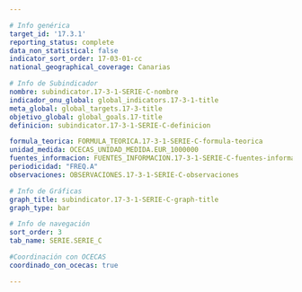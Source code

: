 ```yaml
---

# Info genérica
target_id: '17.3.1'
reporting_status: complete
data_non_statistical: false
indicator_sort_order: 17-03-01-cc
national_geographical_coverage: Canarias

# Info de Subindicador
nombre: subindicator.17-3-1-SERIE-C-nombre
indicador_onu_global: global_indicators.17-3-1-title
meta_global: global_targets.17-3-title
objetivo_global: global_goals.17-title
definicion: subindicator.17-3-1-SERIE-C-definicion

formula_teorica: FORMULA_TEORICA.17-3-1-SERIE-C-formula-teorica
unidad_medida: OCECAS_UNIDAD_MEDIDA.EUR_1000000
fuentes_informacion: FUENTES_INFORMACION.17-3-1-SERIE-C-fuentes-informacion
periodicidad: "FREQ.A"
observaciones: OBSERVACIONES.17-3-1-SERIE-C-observaciones

# Info de Gráficas
graph_title: subindicator.17-3-1-SERIE-C-graph-title
graph_type: bar

# Info de navegación
sort_order: 3
tab_name: SERIE.SERIE_C

#Coordinación con OCECAS
coordinado_con_ocecas: true

---
```

